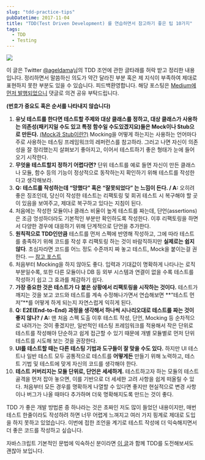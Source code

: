 ```yaml
---
slug: "tdd-practice-tips"
pubDatetime: 2017-11-04
title: "TDD(Test Driven Development) 를 연습하면서 참고하기 좋은 팁 10가지"
tags:
  - TDD
  - Testing
---
```


![](https://cdn-images-1.medium.com/max/1600/1*jFw7ZZMoVcsEYM_fS33DBA.gif)

이 글은 Twitter [@ageldama](https://twitter.com/ageldama)님의 TDD 조언에 관한 글타래를 허락 받고 정리한 내용입니다. 정리하면서 말씀하신 의도가 약간 달라진 부분 혹은 제 지식이 부족하여 제대로 표현하지 못한 부분도 있을 수 있습니다. 피드백환영합니다. 해당 포스팅은 [Medium에 먼저 발행되었으니](https://medium.com/@devRinae/tdd-test-driven-development-%EB%A5%BC-%EC%97%B0%EC%8A%B5%ED%95%98%EB%A9%B4%EC%84%9C-%EC%B0%B8%EA%B3%A0%ED%95%98%EA%B8%B0-%EC%A2%8B%EC%9D%80-%ED%8C%81-10%EA%B0%80%EC%A7%80-d8cf46ae1806) 댓글로 의견 공유 부탁드립니다.

**(번호가 중요도 혹은 순서를 나타내지 않습니다)**

1.  **유닛 테스트를 한다면 테스트할 주제와 대상 클래스를 정하고, 대상 클래스가 사용하는 의존성(패키지일 수도 있고 특정 함수일 수도있겠지요)들은 Mock이나 Stub으로 만든다.** [(Mock과 Stub이란?)](https://stackoverflow.com/questions/3459287/whats-the-difference-between-a-mock-stub) Mocking을 어떻게 하는지는 사용하는 언어마다 주로 사용하는 테스팅 프레임워크의 레퍼런스를 참고하라. 그러고 나면 자신이 의존성을 잘 정리했는지 살펴보기 좋아지고, 이어서 테스트하기 좋은 형태가 눈에 들어오기 시작한다.
2.  **무엇을 테스트할지 정하기 어렵다면?** 단위 테스트를 예로 들면 자신이 만든 클래스나 모듈, 함수 등의 기능이 정상적으로 동작하는지 확인하기 위해 테스트를 작성한다고 생각해보라.
3.  **Q: 테스트를 작성하는데 “망했다” 혹은 “잘못되었다” 는 느낌이 든다. / A:** 오히려 좋은 징조인데, 당신이 작성한 테스트는 리팩토링 및 회귀 테스트 시 복구해야 할 곳이 있음을 보여주고, 제대로 복구하고 있다는 지침이 된다.
4.  처음에는 작성한 모듈이나 클래스 비율이 높게 테스트를 짜는데, 단언(assertions)은 조금 엉성하더라도 기본적인 부분만 확인하도록 작성한다. 이후 리팩토링을 하면서 다양한 경우에 대응하기 위해 단계적으로 단언을 추가한다.
5.  **원칙적으로 TDD인만큼** 테스트를 먼저 스펙에 반영해 작성하고, 그에 따라 테스트를 충족하기 위해 코드를 작성 후 리팩토링 하는 것이 바람직하지만 **실제로는 쉽지 않다**. 초심자라면 코드를 어느 정도 수준까지 짜 놓고 테스트, Mock을 붙이는걸 권한다. — [참고 포스트](https://emaren84.github.io/posts/how-do-you-take-an-app-from-no-tests-to-tdd-kor)
6.  처음부터 Mocking을 하지 않아도 좋다. 입력과 기대값이 명확하게 나타나는 로직 부분일수록, 또한 다른 모듈이나 DB 등 외부 시스템과 연결이 없을 수록 테스트를 작성하기 쉽고 그 효과를 체감하기 쉽다.
7.  **가장 중요한 것은 테스트가 다 붙은 상황에서 리팩토링을 시작하는 것이다.** 테스트가 깨지는 것을 보고 코드와 테스트를 계속 수정해나가면서 연습해보면 **“테스트 먼저”**를 어떻게 하게 되는지 자연스럽게 익히게 된다.
8.  **Q: E2E(End-to-End) 과정을 생각해서 하나씩 시나리오대로 테스트를 짜는 것이 좋지 않나? / A:** 맨 처음 스펙 도출 이후 테스트 작성, 단언, Mocking 등 순차적으로 내려가는 것이 좋겠지만, 일반적인 테스팅 프레임워크를 적용해서 작은 단위로 테스트를 작성해야 단순하고 쉽게 접근할 수 있기 때문에 개별 모듈별로 먼저 단위 테스트를 시도해 보는 것을 권장한다.
9.  **UI를 테스트할 때는 다른 테스팅 기법과 도구들이 잘 맞을 수도 있다.** 하지만 UI 테스트나 일반 테스트 모두 공통적으로 테스트를 **어떻게든** 만들기 위해 노력하고, 테스트 기법 및 테스트에 맞게 자신의 코드를 생각해야 한다.
10. **테스트 커버리지는 모듈 단위로, 단언은 세세하게.** 테스트하고자 하는 모듈의 테스트 골격을 먼저 잡아 놓으면, 이를 기반으로 더 세세한 고려 사항을 쉽게 떠올릴 수 있다. 처음부터 모든 경우를 명확하게 나열할 수 있다면 좋지만 현실적으로 변경 사항이나 버그가 나올 때마다 추가하며 더욱 명확해지도록 만드는 것이 좋다.

TDD 가 좋은 개발 방법론 중 하나라는 것은 초짜인 저도 많이 들었던 내용이지만, 매번 테스트 한줄이라도 작성하려 하면 너무 어렵게 느껴지고 여러 가지 핑계로 제대로 도입을 하지 못하고 있었습니다. 이번에 접한 조언을 계기로 테스트 작성에 더 익숙해지면서 더 좋은 코드를 작성하고 싶습니다.

자바스크립트 기본적인 문법에 익숙하신 분이라면 [이 글](https://github.com/dwyl/learn-tdd)과 함께 TDD를 도전해보셔도 괜찮아 보입니다.
